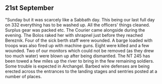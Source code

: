 ## 21st September

"Sunday but it was scarcely like a Sabbath day. This being our last full day on 332 everything has to be washed up. All the officers' things cleaned. Surplus gear was packed etc. The Courier came alongside during the evening. The Bolos raked her with shrapnel just before they reached Bereznik. Four of the sick berth staff were wounded. A barge loaded with troops was also fired up with machine guns. Eight were killed and a few wounded. Two of our monitors which could not be removed (as they drew too much water) were blown up after being dismantled. The NT 245 has been towed a few miles up the river to bring in the few remaining soldiers. Some trouble is expected in Archangel. Barbed wire defenses are being erected across the entrances to the landing stages and sentries posted at a number of places.